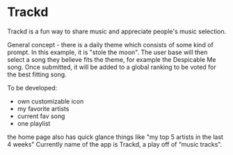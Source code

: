 # Trackd

Trackd is a fun way to share music and appreciate people's music selection.

General concept - there is a daily theme which consists of some kind of prompt. In this example, it is "stole the moon". The user base will then select a song they believe fits the theme, for example the Despicable Me song. Once submitted, it will be added to a global ranking to be voted for the best fitting song. 

To be developed: 
- own customizable icon
- my favorite artists
- current fav song
- one playlist

the home page also has quick glance things like "my top 5 artists in the last 4 weeks"
Currently name of the app is Trackd, a play off of “music tracks”.
